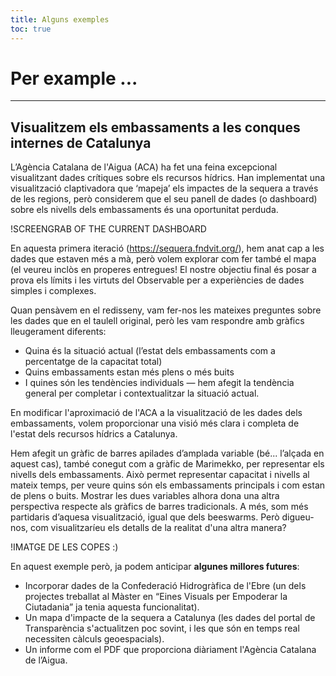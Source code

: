 ```yaml
---
title: Alguns exemples
toc: true
---
```


# Per example ...
---
## Visualitzem els embassaments a les conques internes de Catalunya
L’Agència Catalana de l'Aigua (ACA) ha fet una feina excepcional visualitzant dades crítiques sobre els recursos hídrics. Han implementat una visualització cIaptivadora que ‘mapeja’ els impactes de la sequera a través de les regions, però considerem que el seu panell de dades (o dashboard)  sobre els nivells dels embassaments és una oportunitat perduda. 

!SCREENGRAB OF THE CURRENT DASHBOARD

En aquesta primera iteració (https://sequera.fndvit.org/), hem anat cap a les dades que estaven més a mà, però volem explorar com fer també el mapa (el veureu inclòs en properes entregues! El nostre objectiu final és posar a prova els límits i les  virtuts del Observable per a experiències de dades simples i complexes.

Quan pensàvem en el redisseny, vam fer-nos les mateixes preguntes sobre les dades que en el taulell original, però les vam respondre amb gràfics lleugerament diferents:
- Quina és la situació actual (l’estat dels embassaments com a percentatge de la capacitat total)
- Quins embassaments estan més plens o més buits
- I quines són les tendències individuals — hem afegit la tendència general per completar i contextualitzar la situació actual.

En modificar l'aproximació de l'ACA a la visualització de les dades dels embassaments, volem proporcionar una visió més clara i completa de l'estat dels recursos hídrics a Catalunya.

Hem afegit un gràfic de barres apilades d’amplada variable (bé... l’alçada en aquest cas), també conegut com a gràfic de Marimekko, per representar els nivells dels embassaments. Això permet representar capacitat i nivells al mateix temps, per veure quins són els embassaments principals i com estan de plens o buits. Mostrar les dues variables alhora dona una  altra perspectiva respecte als gràfics de barres tradicionals. A més, som més partidaris d’aquesa visualització, igual que dels beeswarms. Però digueu-nos, com visualitzaríeu els detalls de la realitat d'una altra manera?

!IMATGE DE LES COPES :)

En aquest exemple però, ja podem anticipar **algunes millores futures**:
- Incorporar dades de la Confederació Hidrogràfica de l'Ebre (un dels projectes treballat al Màster en “Eines Visuals per Empoderar la Ciutadania” ja tenia aquesta funcionalitat).
- Un mapa d'impacte de la sequera a Catalunya (les dades del portal de Transparència s'actualitzen poc sovint, i les que són en temps real necessiten càlculs geoespacials).
- Un informe com el PDF que proporciona diàriament l'Agència Catalana de l’Aigua.
